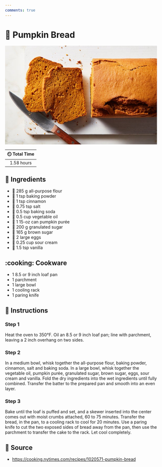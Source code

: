 ```yaml
---
comments: true
---
```

# :jack_o_lantern: Pumpkin Bread

![Pumpkin Bread](../assets/images/pumpkin-bread.jpg)

| :timer_clock: Total Time |
|:-----------------------: |
| 1.58 hours |

## :salt: Ingredients

- :ear_of_rice: 285 g all-purpose flour
- :dash: 1 tsp baking powder
- :custard: 1 tsp cinnamon
- :salt: 0.75 tsp salt
- :cup_with_straw: 0.5 tsp baking soda
- :carrot: 0.5 cup vegetable oil
- :jack_o_lantern: 1 15-oz can pumpkin purée
- :candy: 200 g granulated sugar
- :maple_leaf: 165 g brown sugar
- :egg: 2 large eggs
- :rice: 0.25 cup sour cream
- :icecream: 1.5 tsp vanilla

## :cooking: Cookware

- 1 8.5 or 9 inch loaf pan
- 1 parchment
- 1 large bowl
- 1 cooling rack
- 1 paring knife

## :pencil: Instructions

### Step 1

Heat the oven to 350°F. Oil an 8.5 or 9 inch loaf pan; line with parchment, leaving a 2 inch overhang on two sides.

### Step 2

In a medium bowl, whisk together the all-purpose flour, baking powder, cinnamon, salt and baking soda. In a large bowl,
whisk together the vegetable oil, pumpkin purée, granulated sugar, brown sugar, eggs, sour cream and vanilla. Fold the
dry ingredients into the wet ingredients until fully combined. Transfer the batter to the prepared pan and smooth into
an even layer.

### Step 3

Bake until the loaf is puffed and set, and a skewer inserted into the center comes out with moist crumbs attached, 60 to
75 minutes. Transfer the bread, in the pan, to a cooling rack to cool for 20 minutes. Use a paring knife to cut the two
exposed sides of bread away from the pan, then use the parchment to transfer the cake to the rack. Let cool completely.

## :link: Source

- <https://cooking.nytimes.com/recipes/1020571-pumpkin-bread>
